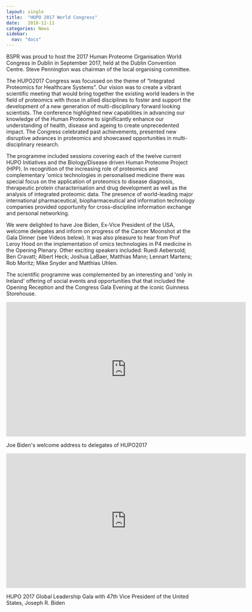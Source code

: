 ```yaml
---
layout: single
title:  "HUPO 2017 World Congress"
date:   2018-12-11
categories: News
sidebar:
  nav: "docs"
---
```




BSPR was proud to host the 2017 Human Proteome Organisation World Congress in Dublin in September 2017, held at the Dublin Convention Centre. Steve Pennington was chairman of the local organising committee.



The HUPO2017 Congress was focussed on the theme of “Integrated Proteomics for Healthcare Systems”. Our vision was to create a vibrant scientific meeting that would bring together the existing world leaders in the field of proteomics with those in allied disciplines to foster and support the development of a new generation of multi-disciplinary forward looking scientists. The conference highlighted new capabilities in advancing our knowledge of the Human Proteome to significantly enhance our understanding of health, disease and ageing to create unprecedented impact. The Congress celebrated past achievements, presented new disruptive advances in proteomics and showcased opportunities in multi-disciplinary research.



The programme included sessions covering each of the twelve current HUPO Initiatives and the Biology/Disease driven Human Proteome Project (HPP). In recognition of the increasing role of proteomics and complementary 'omics technologies in personalised medicine there was special focus on the application of proteomics to disease diagnosis, therapeutic protein characterisation and drug development as well as the analysis of integrated proteomic data. The presence of world-leading major international pharmaceutical, biopharmaceutical and information technology companies provided opportunity for cross-discipline information exchange and personal networking.



We were delighted to have Joe Biden, Ex-Vice President of the USA, welcome delegates and inform on progress of the Cancer Moonshot at the Gala Dinner (see Videos below). It was also pleasure to hear from Prof Leroy Hood on the implementation of omics technologies in P4 medicine in the Opening Plenary. Other exciting speakers included: Ruedi Aebersold; Ben Cravatt; Albert Heck; Joshua LaBaer, Matthias Mann; Lennart Martens; Rob Moritz; Mike Snyder and Matthias Uhlen.



The scientific programme was complemented by an interesting and 'only in Ireland' offering of social events and opportunities that that included the Opening Reception and the Congress Gala Evening at the iconic Guinness Storehouse.


<iframe width="640" height="360" src="https://youtu.be/Szi6Y1W3HxM" frameborder="0" allowfullscreen></iframe>

Joe Biden's welcome address to delegates of HUPO2017



<iframe width="640" height="360" src="https://youtu.be/IUmSFLjqWaw" frameborder="0" allowfullscreen></iframe>

HUPO 2017 Global Leadership Gala with 47th Vice President of the United States, Joseph R. Biden